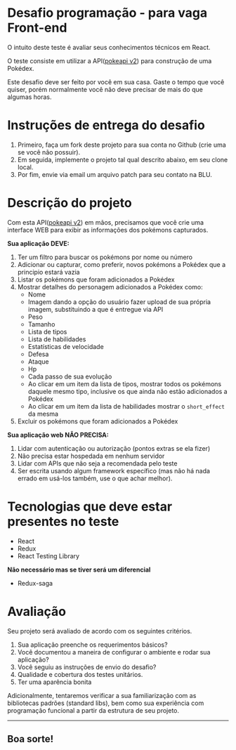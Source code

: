 # Desafio programação - para vaga Front-end

O intuito deste teste é avaliar seus conhecimentos técnicos em React.

O teste consiste em utilizar a API([pokeapi v2](https://pokeapi.co/docsv2/#)) para construção de uma Pokédex.

Este desafio deve ser feito por você em sua casa. Gaste o tempo que você quiser, porém normalmente você não deve precisar de mais do que algumas horas.

# Instruções de entrega do desafio

1. Primeiro, faça um fork deste projeto para sua conta no Github (crie uma se você não possuir).
2. Em seguida, implemente o projeto tal qual descrito abaixo, em seu clone local.
3. Por fim, envie via email um arquivo patch para seu contato na BLU.

# Descrição do projeto

Com esta API([pokeapi v2](https://pokeapi.co/docsv2/#)) em mãos, precisamos que você crie uma interface WEB para exibir as informações dos pokémons capturados.

**Sua aplicação DEVE:**

1. Ter um filtro para buscar os pokémons por nome ou número
2. Adicionar ou capturar, como preferir, novos pokémons a Pokédex que a principio estará vazia
3. Listar os pokémons que foram adicionados a Pokédex
4. Mostrar detalhes do personagem adicionados a Pokédex como: 
    - Nome
    - Imagem dando a opção do usuário fazer upload de sua própria imagem, substituindo a que é entregue via API
    - Peso
    - Tamanho
    - Lista de tipos
    - Lista de habilidades
    - Estatísticas de velocidade
    - Defesa
    - Ataque
    - Hp
    - Cada passo de sua evolução
    - Ao clicar em um item da lista de tipos, mostrar todos os pokémons daquele mesmo tipo, inclusive os que ainda não estão adicionados a Pokédex
    - Ao clicar em um item da lista de habilidades mostrar o `short_effect` da mesma
5. Excluir os pokémons que foram adicionados a Pokédex

**Sua aplicação web NÃO PRECISA:**

1. Lidar com autenticação ou autorização (pontos extras se ela fizer)
2. Não precisa estar hospedada em nenhum servidor
3. Lidar com APIs que não seja a recomendada pelo teste
4. Ser escrita usando algum framework específico (mas não há nada errado em usá-los também, use o que achar melhor).

# Tecnologias que deve estar presentes no teste

- React
- Redux
- React Testing Library

**Não necessário mas se tiver será um diferencial**

- Redux-saga

# Avaliação

Seu projeto será avaliado de acordo com os seguintes critérios.

1. Sua aplicação preenche os requerimentos básicos?
2. Você documentou a maneira de configurar o ambiente e rodar sua aplicação?
3. Você seguiu as instruções de envio do desafio?
4. Qualidade e cobertura dos testes unitários.
5. Ter uma aparência bonita

Adicionalmente, tentaremos verificar a sua familiarização com as bibliotecas padrões (standard libs), bem como sua experiência com programação funcional a partir da estrutura de seu projeto.

---

## Boa sorte!
